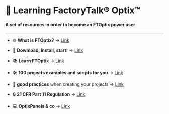 # 📘 Learning FactoryTalk® Optix™

#### A set of resources in order to become an FTOptix power user

---

- 🌐 **What is FTOptix?** → [Link](./chapters/FTOptix_overview.md)

- 🚀 **Download, install, start!** → [Link](./chapters/Download_install_start.md)

- 📚 **Learn FTOptix** → [Link](./chapters/Learning_material.md)

- 🛠️ **100 projects examples and scripts for you** → [Link](./chapters/Examples.md)

- 👼 **good practices** when creating your projects → [Link](https://github.com/FactoryTalk-Optix/NetLogic_CheatSheet/blob/main/pages/good-practices.md)

- 🔒 **21 CFR Part 11 Regulation** → [Link](./chapters/21_CFR_Part_11_Regulation.md)

- 💻 **OptixPanels & co** → [Link](./chapters/OptixPanels_and_co.md)
